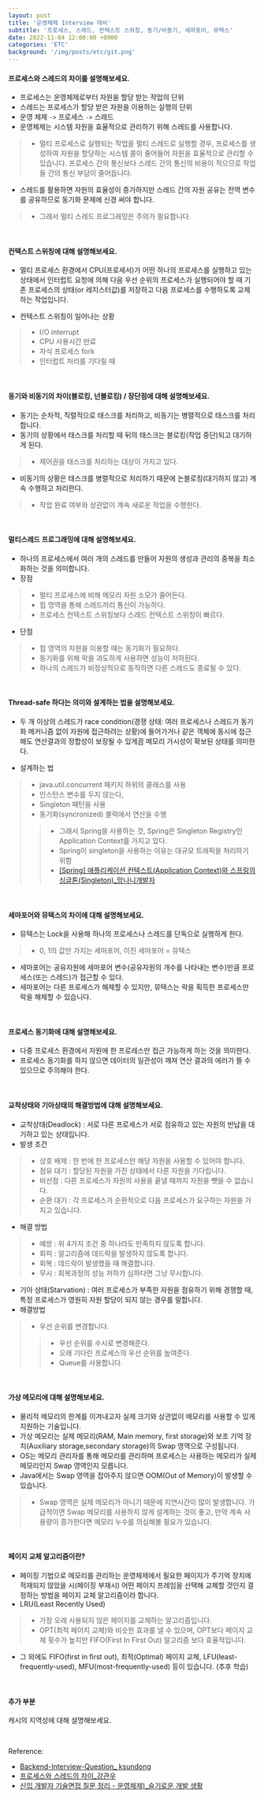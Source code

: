 ```yaml
---
layout: post
title: '운영체제 Interview 대비'
subtitle: '프로세스, 스레드, 컨텍스트 스위칭, 동기/비동기, 세마포어, 뮤텍스'
date: 2022-11-04 12:00:00 +0900
categories: 'ETC'
background: '/img/posts/etc/git.png'
---
```


#### 프로세스와 스레드의 차이를 설명해보세요.
- 프로세스는 운영체제로부터 자원을 할당 받는 작업의 단위
- 스레드는 프로세스가 할당 받은 자원을 이용하는 실행의 단위
- 운영 체제 `->` 프로세스 `->` 스레드
- 운영체제는 시스템 자원을 효율적으로 관리하기 위해 스레드를 사용합니다.
> - 멀티 프로세스로 실행되는 작업을 멀티 스레드로 실행할 경우, 프로세스를 생성하여 자원을 할당하는 시스템 콜이 줄어들어 자원을 효율적으로 관리할 수 있습니다. 프로세스 간의 통신보다 스레드 간의 통신의 비용이 적으므로 작업들 간의 통신 부담이 줄어듭니다.
- 스레드를 활용하면 자원의 효율성이 증가하지만 스레드 간의 자원 공유는 전역 변수를 공유하므로 동기화 문제에 신경 써야 합니다. 
> - 그래서 멀티 스레드 프로그래밍은 주의가 필요합니다.

<br>

#### 컨텍스트 스위칭에 대해 설명해보세요.
- 멀티 프로세스 환경에서 CPU(프로세서)가 어떤 하나의 프로세스를 실행하고 있는 상태에서 인터럽트 요청에 의해 다음 우선 순위의 프로세스가 실행되어야 할 때 기존 프로세스의 상태(or 레지스터값)를 저장하고 다음 프로세스를 수행하도록 교체하는 작업입니다. 

- 컨텍스트 스위칭이 일어나는 상황
> - I/O interrupt
> - CPU 사용시간 만료
> - 자식  프로세스 fork
> - 인터럽트 처리를 기다릴 때

<br>

#### 동기와 비동기의 차이(블로킹, 넌블로킹) / 장단점에 대해 설명해보세요.
- 동기는 순차적, 직렬적으로 태스크를 처리하고, 비동기는 병렬적으로 태스크를 처리합니다.
- 동기의 상황에서 태스크를 처리할 때 뒤의 태스크는 블로킹(작업 중단)되고 대기하게 된다.
> - 제어권을 태스크를 처리하는 대상이 가지고 있다.
- 비동기의 상황은 태스크를 병렬적으로 처리하기 때문에 논블로킹(대기하지 않고) 계속 수행하고 처리한다.
> - 작업 완료 여부와 상관없이 계속 새로운 작업을 수행한다. 

<br>

#### 멀티스레드 프로그래밍에 대해 설명해보세요.
- 하나의 프로세스에서 여러 개의 스레드를 만들어 자원의 생성과 관리의 중복을 최소화하는 것을 의미합니다.
- 장점
> - 멀티 프로세스에 비해 메모리 자원 소모가 줄어든다.
> - 힙 영역을 통해 스레드끼리 통신이 가능하다.
> - 프로세스 컨텍스트 스위칭보다 스레드 컨텍스트 스위칭이 빠르다.
- 단점
> - 힙 영역의 자원을 이용할 때는 동기화가 필요하다.
> - 동기화를 위해 락을 과도하게 사용하면 성능이 저하된다.
> - 하나의 스레드가 비정상적으로 동작하면 다른 스레드도 종료될 수 있다. 


<br>

#### Thread-safe 하다는 의미와 설계하는 법을 설명해보세요.

- 두 개 이상의 스레드가 race condition(경쟁 상태: 여러 프로세스나 스레드가 동기화 메커니즘 없이 자원에 접근하려는 상황)에 들어가거나 같은  객체에 동시에 접근해도 연산결과의 정합성이 보장될 수 있게끔 메모리 가시성이 확보된 상태를 의미한다. 

- 설계하는 법
> - java.util.concurrent 패키지 하위의 클래스를 사용
> - 인스턴스 변수를 두지 않는다,
> - Singleton 패턴을 사용
> - 동기화(syncronized) 블럭에서 연산을 수행
> > - 그래서 Spring을 사용하는 것, Spring은 Singleton Registry인 Application Context를 가지고 있다.
> > - Spring이 singleton을 사용하는 이유는 대규모 트래픽을 처리하기 위함
> > - [[Spring] 애플리케이션 컨텍스트(Application Context)와 스프링의 싱글톤(Singleton)_망나니개발자](https://mangkyu.tistory.com/151)

<br>

#### 세마포어와 뮤텍스의 차이에 대해 설명해보세요.
- 뮤텍스는 Lock을 사용해 하나의 프로세스나 스레드를 단독으로 실행하게 한다.
> - 0, 1의 값만 가지는 세마포어, 이진 세마포어 = 뮤텍스
- 세마포어는 공유자원에 세마포어 변수(공유자원의 개수를 나타내는 변수)만큼 프로세스(또는 스레드)가 접근할 수 있다.
- 세마포어는 다른 프로세스가 해제할 수 있지만, 뮤텍스는 락을 획득한 프로세스만 락을 해체할 수 있습니다.

<br>

#### 프로세스 동기화에 대해 설명해보세요.
- 다중 프로세스 환경에서 자원에 한 프로레스만 접근 가능하게 하는 것을 의미한다.
- 프로세스 동기화를 하지 않으면 데이터의 일관성이 깨져 연산 결과의 에러가 뜰 수 있으므로 주의해야 한다. 

<br>

#### 교착상태와 기아상태의 해결방법에 대해 설명해보세요.
- 교착상태(Deadlock) : 서로 다른 프로세스가 서로 점유하고 있는 자원의 반납을 대기하고 있는 상태입니다.
- 발생 조건 
> - 상호 배제 : 한 번에 한 프로세스만 해당 자원을 사용할 수 있어야 합니다.
> - 점유 대기 : 할당된 자원을 가진 상태에서 다른 자원을 기다립니다.
> - 비선점 : 다른 프로세스가 자원의 사용을 끝낼 때까지 자원을 뺏을 수 없습니다.
> - 순환 대기 : 각 프로세스가 순환적으로 다음 프로세스가 요구하는 자원을 가지고 있습니다.
- 해결 방법
> - 예방 : 위 4가지 조건 중 하나라도 만족하지 않도록 합니다.
> - 회피 : 알고리즘에 데드락을 발생하지 않도록 합니다.
> - 회복 : 데드락이 발생했을 때 해결합니다.
> - 무시 : 회복과정의 성능 저하가 심하다면 그냥 무시합니다.
- 기아 상태(Starvation) : 여러 프로세스가 부족한 자원을 점유하기 위해 경쟁할 때, 특정 프로세스가 영원히 자원 할당이 되지 않는 경우를 말합니다.
- 해결방법
> - 우선 순위를 변경합니다. 
> > - 우선 순위를 수시로 변경해준다.
> > - 오래 기다린 프로세스의 우선 순위를 높여준다.
> > - Queue를 사용합니다. 

<br>

#### 가상 메모리에 대해 설명해보세요.
- 물리적 메모리의 한계를 이겨내고자 실제 크기와 상관없이 메모리를 사용할 수 있게 지원하는 기술입니다.
- 가상 메모리는 실제 메모리(RAM, Main memory, first storage)와 보조 기억 장치(Auxiliary storage,secondary storage)의 Swap 영역으로 구성됩니다.
- OS는 메모리 관리자를 통해 메모리를 관리하며 프로세스는 사용하는 메모리가 실제 메모리인지 Swap 영역인지 모릅니다. 
- Java에서는 Swap 영역을 잡아주지 않으면 OOM(Out of Memory)이 발생할 수 있습니다.
> - Swap 영역은 실제 메모리가 아니기 때문에 지연시간이 많이 발생합니다. 가급적이면 Swap 메모리를 사용하지 않게 설계하는 것이 좋고, 만약 계속 사용량이 증가한다면 메모리 누수를 의심해볼 필요가 있습니다.

<br>

#### 페이지 교체 알고리즘이란?
- 페이징 기법으로 메모리를 관리하는 운영체제에서 필요한 페이지가 주기억 장치에 적재되지 않았을 시(페이징 부재시) 어떤 페이지 프레임을 선택해 교체할 것인지 결정하는 방법을 페이지 교체 알고리즘이라 합니다.
- LRU(Least Recently Used) 
> - 가장 오래 사용되지 않은 페이지를 교체하는 알고리즘입니다.
> - OPT(최적 페이지 교체)와 비슷한 효과를 낼 수 있으며, OPT보다 페이지 교체 횟수가 높지만 FIFO(First In First Out) 알고리즘 보다 효율적입니다. 
- 그 외에도 FIFO(first in first out), 최적(Optimal) 페이지 교체, LFU(least-frequently-used), MFU(most-frequently-used) 등이 있습니다. (추후 학습)

<br>

#### 추가 부분


캐시의 지역성에 대해 설명해보세요.


<br>

Reference:
- [Backend-Interview-Question_ ksundong](https://github.com/ksundong/backend-interview-question)
- [프로세스와 스레드의 차이_강관우](https://brunch.co.kr/@kd4/3)
- [신입 개발자 기술면접 질문 정리 - 운영체제)_슬기로운 개발 생활](https://dev-coco.tistory.com/162)
